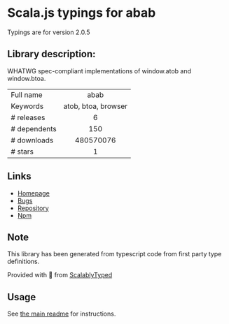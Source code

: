 
# Scala.js typings for abab

Typings are for version 2.0.5

## Library description:
WHATWG spec-compliant implementations of window.atob and window.btoa.

|                    |                 |
| ------------------ | :-------------: |
| Full name          | abab |
| Keywords           | atob, btoa, browser |
| # releases         | 6 |
| # dependents       | 150 |
| # downloads        | 480570076 |
| # stars            | 1 |

## Links
- [Homepage](https://github.com/jsdom/abab#readme)
- [Bugs](https://github.com/jsdom/abab/issues)
- [Repository](https://github.com/jsdom/abab)
- [Npm](https://www.npmjs.com/package/abab)
    


## Note
This library has been generated from typescript code from first party type definitions.

Provided with :purple_heart: from [ScalablyTyped](https://github.com/oyvindberg/ScalablyTyped)

## Usage
See [the main readme](../../readme.md) for instructions.


